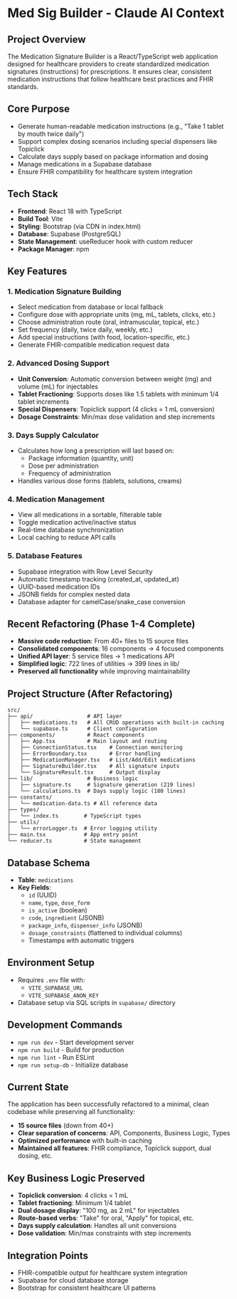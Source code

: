 # Med Sig Builder - Claude AI Context

## Project Overview
The Medication Signature Builder is a React/TypeScript web application designed for healthcare providers to create standardized medication signatures (instructions) for prescriptions. It ensures clear, consistent medication instructions that follow healthcare best practices and FHIR standards.

## Core Purpose
- Generate human-readable medication instructions (e.g., "Take 1 tablet by mouth twice daily")
- Support complex dosing scenarios including special dispensers like Topiclick
- Calculate days supply based on package information and dosing
- Manage medications in a Supabase database
- Ensure FHIR compatibility for healthcare system integration

## Tech Stack
- **Frontend**: React 18 with TypeScript
- **Build Tool**: Vite
- **Styling**: Bootstrap (via CDN in index.html)
- **Database**: Supabase (PostgreSQL)
- **State Management**: useReducer hook with custom reducer
- **Package Manager**: npm

## Key Features

### 1. Medication Signature Building
- Select medication from database or local fallback
- Configure dose with appropriate units (mg, mL, tablets, clicks, etc.)
- Choose administration route (oral, intramuscular, topical, etc.)
- Set frequency (daily, twice daily, weekly, etc.)
- Add special instructions (with food, location-specific, etc.)
- Generate FHIR-compatible medication request data

### 2. Advanced Dosing Support
- **Unit Conversion**: Automatic conversion between weight (mg) and volume (mL) for injectables
- **Tablet Fractioning**: Supports doses like 1.5 tablets with minimum 1/4 tablet increments
- **Special Dispensers**: Topiclick support (4 clicks = 1 mL conversion)
- **Dosage Constraints**: Min/max dose validation and step increments

### 3. Days Supply Calculator
- Calculates how long a prescription will last based on:
  - Package information (quantity, unit)
  - Dose per administration
  - Frequency of administration
- Handles various dose forms (tablets, solutions, creams)

### 4. Medication Management
- View all medications in a sortable, filterable table
- Toggle medication active/inactive status
- Real-time database synchronization
- Local caching to reduce API calls

### 5. Database Features
- Supabase integration with Row Level Security
- Automatic timestamp tracking (created_at, updated_at)
- UUID-based medication IDs
- JSONB fields for complex nested data
- Database adapter for camelCase/snake_case conversion

## Recent Refactoring (Phase 1-4 Complete)
- **Massive code reduction**: From 40+ files to 15 source files
- **Consolidated components**: 16 components → 4 focused components
- **Unified API layer**: 5 service files → 1 medications API
- **Simplified logic**: 722 lines of utilities → 399 lines in lib/
- **Preserved all functionality** while improving maintainability

## Project Structure (After Refactoring)
```
src/
├── api/                 # API layer
│   ├── medications.ts   # All CRUD operations with built-in caching
│   └── supabase.ts      # Client configuration
├── components/          # React components  
│   ├── App.tsx          # Main layout and routing
│   ├── ConnectionStatus.tsx    # Connection monitoring
│   ├── ErrorBoundary.tsx       # Error handling
│   ├── MedicationManager.tsx   # List/Add/Edit medications
│   ├── SignatureBuilder.tsx    # All signature inputs
│   └── SignatureResult.tsx     # Output display
├── lib/                 # Business logic
│   ├── signature.ts     # Signature generation (219 lines)
│   └── calculations.ts  # Days supply logic (180 lines)
├── constants/           
│   └── medication-data.ts # All reference data
├── types/              
│   └── index.ts        # TypeScript types
├── utils/              
│   └── errorLogger.ts  # Error logging utility
├── main.tsx            # App entry point
└── reducer.ts          # State management
```

## Database Schema
- **Table**: `medications`
- **Key Fields**:
  - `id` (UUID)
  - `name`, `type`, `dose_form`
  - `is_active` (boolean)
  - `code`, `ingredient` (JSONB)
  - `package_info`, `dispenser_info` (JSONB)
  - `dosage_constraints` (flattened to individual columns)
  - Timestamps with automatic triggers

## Environment Setup
- Requires `.env` file with:
  - `VITE_SUPABASE_URL`
  - `VITE_SUPABASE_ANON_KEY`
- Database setup via SQL scripts in `supabase/` directory

## Development Commands
- `npm run dev` - Start development server
- `npm run build` - Build for production
- `npm run lint` - Run ESLint
- `npm run setup-db` - Initialize database

## Current State
The application has been successfully refactored to a minimal, clean codebase while preserving all functionality:
- **15 source files** (down from 40+)
- **Clear separation of concerns**: API, Components, Business Logic, Types
- **Optimized performance** with built-in caching
- **Maintained all features**: FHIR compliance, Topiclick support, dual dosing, etc.

## Key Business Logic Preserved
- **Topiclick conversion**: 4 clicks = 1 mL
- **Tablet fractioning**: Minimum 1/4 tablet
- **Dual dosage display**: "100 mg, as 2 mL" for injectables
- **Route-based verbs**: "Take" for oral, "Apply" for topical, etc.
- **Days supply calculation**: Handles all unit conversions
- **Dose validation**: Min/max constraints with step increments

## Integration Points
- FHIR-compatible output for healthcare system integration
- Supabase for cloud database storage
- Bootstrap for consistent healthcare UI patterns